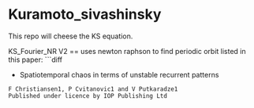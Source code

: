 # Kuramoto_sivashinsky

This repo will cheese the KS equation.   
   
KS_Fourier_NR V2 == uses newton raphson to find periodic orbit listed in this paper: ```diff
+ Spatiotemporal chaos in terms of unstable recurrent patterns
```
F Christiansen1, P Cvitanovic1 and V Putkaradze1
Published under licence by IOP Publishing Ltd
